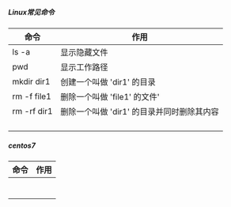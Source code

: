 ##### Linux常见命令

| 命令        | 作用                                       |
| ----------- | ------------------------------------------ |
| ls -a       | 显示隐藏文件                               |
| pwd         | 显示工作路径                               |
| mkdir dir1  | 创建一个叫做 'dir1' 的目录                 |
| rm -f file1 | 删除一个叫做 'file1' 的文件'               |
| rm -rf dir1 | 删除一个叫做 'dir1' 的目录并同时删除其内容 |
|             |                                            |
|             |                                            |
|             |                                            |
|             |                                            |

##### centos7

| 命令 | 作用 |
| ---- | ---- |
|      |      |
|      |      |
|      |      |
|      |      |
|      |      |
|      |      |
|      |      |

